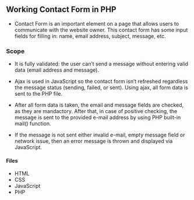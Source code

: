 
## Working Contact Form in PHP

- Contact Form is an important element on a page that allows users to communicate with the website owner. This contact form has some input fields for filling in: name, email address, subject, message, etc.

### Scope

- It is fully validated: the user can’t send a message without entering valid data (email address and message).

- Ajax is used in JavaScript so the contact form isn’t refreshed regardless the message status (sending, failed, or sent). Using ajax, all form data is sent to the PHP file.

- After all form data is taken, the email and message fields are checked, as they are mandactory. After that, in case of positive checking, the message is sent to the provided e-mail address by using PHP built-in mail() function.

- If the message is not sent either invalid e-mail, empty message field or network issue, then an error message is thrown and displayed via JavaScript. 

#### Files
- HTML
- CSS
- JavaScript
- PHP



